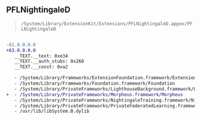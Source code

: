 ## PFLNightingaleD

> `/System/Library/ExtensionKit/Extensions/PFLNightingaleD.appex/PFLNightingaleD`

```diff

-61.0.0.0.0
+63.0.0.0.0
   __TEXT.__text: 0xe34
   __TEXT.__auth_stubs: 0x260
   __TEXT.__const: 0xa2

   - /System/Library/Frameworks/ExtensionFoundation.framework/ExtensionFoundation
   - /System/Library/Frameworks/Foundation.framework/Foundation
   - /System/Library/PrivateFrameworks/LighthouseBackground.framework/LighthouseBackground
+  - /System/Library/PrivateFrameworks/Morpheus.framework/Morpheus
   - /System/Library/PrivateFrameworks/NightingaleTraining.framework/NightingaleTraining
   - /System/Library/PrivateFrameworks/PrivateFederatedLearning.framework/PrivateFederatedLearning
   - /usr/lib/libSystem.B.dylib

```
